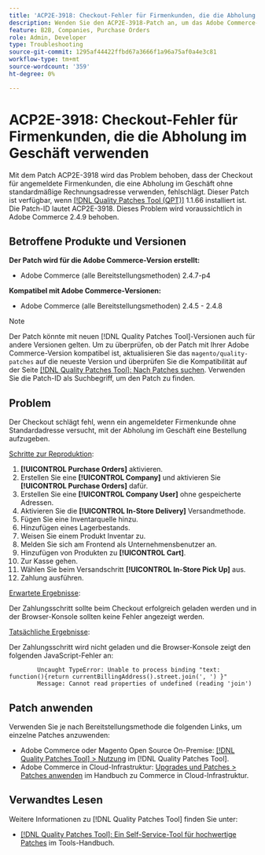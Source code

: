 ```yaml
---
title: 'ACP2E-3918: Checkout-Fehler für Firmenkunden, die die Abholung im Geschäft verwenden'
description: Wenden Sie den ACP2E-3918-Patch an, um das Adobe Commerce-Problem zu beheben, bei dem der Checkout für angemeldete Firmenkunden, die eine Abholung im Geschäft ohne standardmäßige Rechnungsadresse verwenden, fehlschlägt.
feature: B2B, Companies, Purchase Orders
role: Admin, Developer
type: Troubleshooting
source-git-commit: 1295af44422ffbd67a3666f1a96a75af0a4e3c81
workflow-type: tm+mt
source-wordcount: '359'
ht-degree: 0%

---
```



# ACP2E-3918: Checkout-Fehler für Firmenkunden, die die Abholung im Geschäft verwenden

Mit dem Patch ACP2E-3918 wird das Problem behoben, dass der Checkout für angemeldete Firmenkunden, die eine Abholung im Geschäft ohne standardmäßige Rechnungsadresse verwenden, fehlschlägt. Dieser Patch ist verfügbar, wenn [[!DNL Quality Patches Tool (QPT)]](/help/tools/quality-patches-tool/quality-patches-tool-to-self-serve-quality-patches.md) 1.1.66 installiert ist. Die Patch-ID lautet ACP2E-3918. Dieses Problem wird voraussichtlich in Adobe Commerce 2.4.9 behoben.

## Betroffene Produkte und Versionen

**Der Patch wird für die Adobe Commerce-Version erstellt:**

* Adobe Commerce (alle Bereitstellungsmethoden) 2.4.7-p4

**Kompatibel mit Adobe Commerce-Versionen:**

* Adobe Commerce (alle Bereitstellungsmethoden) 2.4.5 - 2.4.8

>[!NOTE]
>
>Der Patch könnte mit neuen [!DNL Quality Patches Tool]-Versionen auch für andere Versionen gelten. Um zu überprüfen, ob der Patch mit Ihrer Adobe Commerce-Version kompatibel ist, aktualisieren Sie das `magento/quality-patches` auf die neueste Version und überprüfen Sie die Kompatibilität auf der Seite [[!DNL Quality Patches Tool]: Nach Patches suchen](https://experienceleague.adobe.com/tools/commerce-quality-patches/index.html?lang=de). Verwenden Sie die Patch-ID als Suchbegriff, um den Patch zu finden.

## Problem

Der Checkout schlägt fehl, wenn ein angemeldeter Firmenkunde ohne Standardadresse versucht, mit der Abholung im Geschäft eine Bestellung aufzugeben.

<u>Schritte zur Reproduktion</u>:

1. **[!UICONTROL Purchase Orders]** aktivieren.
1. Erstellen Sie eine **[!UICONTROL Company]** und aktivieren Sie **[!UICONTROL Purchase Orders]** dafür.
1. Erstellen Sie eine **[!UICONTROL Company User]** ohne gespeicherte Adressen.
1. Aktivieren Sie die **[!UICONTROL In-Store Delivery]** Versandmethode.
1. Fügen Sie eine Inventarquelle hinzu.
1. Hinzufügen eines Lagerbestands.
1. Weisen Sie einem Produkt Inventar zu.
1. Melden Sie sich am Frontend als Unternehmensbenutzer an.
1. Hinzufügen von Produkten zu **[!UICONTROL Cart]**.
1. Zur Kasse gehen.
1. Wählen Sie beim Versandschritt **[!UICONTROL In-Store Pick Up]** aus.
1. Zahlung ausführen.

<u>Erwartete Ergebnisse</u>:

Der Zahlungsschritt sollte beim Checkout erfolgreich geladen werden und in der Browser-Konsole sollten keine Fehler angezeigt werden.

<u>Tatsächliche Ergebnisse</u>:

Der Zahlungsschritt wird nicht geladen und die Browser-Konsole zeigt den folgenden JavaScript-Fehler an:

```
        Uncaught TypeError: Unable to process binding "text: function(){return currentBillingAddress().street.join(', ') }"
        Message: Cannot read properties of undefined (reading 'join')
```

## Patch anwenden

Verwenden Sie je nach Bereitstellungsmethode die folgenden Links, um einzelne Patches anzuwenden:

* Adobe Commerce oder Magento Open Source On-Premise: [[!DNL Quality Patches Tool] > Nutzung](/help/tools/quality-patches-tool/usage.md) im [!DNL Quality Patches Tool].
* Adobe Commerce in Cloud-Infrastruktur: [Upgrades und Patches > Patches anwenden](https://experienceleague.adobe.com/docs/commerce-cloud-service/user-guide/develop/upgrade/apply-patches.html?lang=de) im Handbuch zu Commerce in Cloud-Infrastruktur.

## Verwandtes Lesen

Weitere Informationen zu [!DNL Quality Patches Tool] finden Sie unter:

* [[!DNL Quality Patches Tool]: Ein Self-Service-Tool für hochwertige Patches](/help/tools/quality-patches-tool/quality-patches-tool-to-self-serve-quality-patches.md) im Tools-Handbuch.

